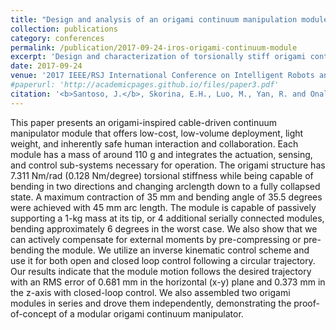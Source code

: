 ```yaml
---
title: "Design and analysis of an origami continuum manipulation module with torsional strength"
collection: publications
category: conferences
permalink: /publication/2017-09-24-iros-origami-continuum-module
excerpt: 'Design and characterization of torsionally stiff origami continuum module.'
date: 2017-09-24
venue: '2017 IEEE/RSJ International Conference on Intelligent Robots and Systems (IROS)'
#paperurl: 'http://academicpages.github.io/files/paper3.pdf'
citation: '<b>Santoso, J.</b>, Skorina, E.H., Luo, M., Yan, R. and Onal, C.D., 2017, September. Design and analysis of an origami continuum manipulation module with torsional strength. In 2017 IEEE/RSJ International Conference on Intelligent Robots and Systems (IROS) (pp. 2098-2104). IEEE.'
---
```


This paper presents an origami-inspired cable-driven continuum manipulator module that offers low-cost, low-volume deployment, light weight, and inherently safe human interaction and collaboration. Each module has a mass of around 110 g and integrates the actuation, sensing, and control sub-systems necessary for operation. The origami structure has 7.311 Nm/rad (0.128 Nm/degree) torsional stiffness while being capable of bending in two directions and changing arclength down to a fully collapsed state. A maximum contraction of 35 mm and bending angle of 35.5 degrees were achieved with 45 mm arc length. The module is capable of passively supporting a 1-kg mass at its tip, or 4 additional serially connected modules, bending approximately 6 degrees in the worst case. We also show that we can actively compensate for external moments by pre-compressing or pre-bending the module. We utilize an inverse kinematic control scheme and use it for both open and closed loop control following a circular trajectory. Our results indicate that the module motion follows the desired trajectory with an RMS error of 0.681 mm in the horizontal (x-y) plane and 0.373 mm in the z-axis with closed-loop control. We also assembled two origami modules in series and drove them independently, demonstrating the proof-of-concept of a modular origami continuum manipulator.

